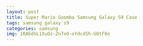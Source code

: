```yaml
---
layout: post
title: Super Mario Goomba Samsung Galaxy S9 Case
tags: samsung galaxy s9
categories: samsung
img: 1RAbdSL1XuOz-Zn7oO-oYdcdSh-UOtF8n
---
```

